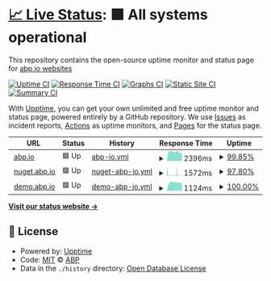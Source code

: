 # [📈 Live Status](https://abpframework.github.io/abpio-status): <!--live status--> **🟩 All systems operational**

This repository contains the open-source uptime monitor and status page for [abp.io websites](https://abp.io/)

[![Uptime CI](https://github.com/abpframework/abpio-status/workflows/Uptime%20CI/badge.svg)](https://github.com/abpframework/abpio-status/actions?query=workflow%3A%22Uptime+CI%22)
[![Response Time CI](https://github.com/abpframework/abpio-status/workflows/Response%20Time%20CI/badge.svg)](https://github.com/abpframework/abpio-status/actions?query=workflow%3A%22Response+Time+CI%22)
[![Graphs CI](https://github.com/abpframework/abpio-status/workflows/Graphs%20CI/badge.svg)](https://github.com/abpframework/abpio-status/actions?query=workflow%3A%22Graphs+CI%22)
[![Static Site CI](https://github.com/abpframework/abpio-status/workflows/Static%20Site%20CI/badge.svg)](https://github.com/abpframework/abpio-status/actions?query=workflow%3A%22Static+Site+CI%22)
[![Summary CI](https://github.com/abpframework/abpio-status/workflows/Summary%20CI/badge.svg)](https://github.com/abpframework/abpio-status/actions?query=workflow%3A%22Summary+CI%22)

With [Upptime](https://upptime.js.org), you can get your own unlimited and free uptime monitor and status page, powered entirely by a GitHub repository. We use [Issues](https://github.com/abpframework/abpio-status/issues) as incident reports, [Actions](https://github.com/abpframework/abpio-status/actions) as uptime monitors, and [Pages](https://abpframework.github.io/abpio-status) for the status page.

<!--start: status pages-->
<!-- This summary is generated by Upptime (https://github.com/upptime/upptime) -->
<!-- Do not edit this manually, your changes will be overwritten -->
<!-- prettier-ignore -->
| URL | Status | History | Response Time | Uptime |
| --- | ------ | ------- | ------------- | ------ |
| <img alt="" src="https://icons.duckduckgo.com/ip3/abp.io.ico" height="13"> [abp.io](https://abp.io/health-status) | 🟩 Up | [abp-io.yml](https://github.com/abpframework/abpio-status/commits/HEAD/history/abp-io.yml) | <details><summary><img alt="Response time graph" src="./graphs/abp-io/response-time-week.png" height="20"> 2396ms</summary><br><a href="https://status.abp.io/history/abp-io"><img alt="Response time 881" src="https://img.shields.io/endpoint?url=https%3A%2F%2Fraw.githubusercontent.com%2Fabpframework%2Fabpio-status%2FHEAD%2Fapi%2Fabp-io%2Fresponse-time.json"></a><br><a href="https://status.abp.io/history/abp-io"><img alt="24-hour response time 5579" src="https://img.shields.io/endpoint?url=https%3A%2F%2Fraw.githubusercontent.com%2Fabpframework%2Fabpio-status%2FHEAD%2Fapi%2Fabp-io%2Fresponse-time-day.json"></a><br><a href="https://status.abp.io/history/abp-io"><img alt="7-day response time 2396" src="https://img.shields.io/endpoint?url=https%3A%2F%2Fraw.githubusercontent.com%2Fabpframework%2Fabpio-status%2FHEAD%2Fapi%2Fabp-io%2Fresponse-time-week.json"></a><br><a href="https://status.abp.io/history/abp-io"><img alt="30-day response time 1896" src="https://img.shields.io/endpoint?url=https%3A%2F%2Fraw.githubusercontent.com%2Fabpframework%2Fabpio-status%2FHEAD%2Fapi%2Fabp-io%2Fresponse-time-month.json"></a><br><a href="https://status.abp.io/history/abp-io"><img alt="1-year response time 925" src="https://img.shields.io/endpoint?url=https%3A%2F%2Fraw.githubusercontent.com%2Fabpframework%2Fabpio-status%2FHEAD%2Fapi%2Fabp-io%2Fresponse-time-year.json"></a></details> | <details><summary><a href="https://status.abp.io/history/abp-io">99.85%</a></summary><a href="https://status.abp.io/history/abp-io"><img alt="All-time uptime 99.88%" src="https://img.shields.io/endpoint?url=https%3A%2F%2Fraw.githubusercontent.com%2Fabpframework%2Fabpio-status%2FHEAD%2Fapi%2Fabp-io%2Fuptime.json"></a><br><a href="https://status.abp.io/history/abp-io"><img alt="24-hour uptime 98.97%" src="https://img.shields.io/endpoint?url=https%3A%2F%2Fraw.githubusercontent.com%2Fabpframework%2Fabpio-status%2FHEAD%2Fapi%2Fabp-io%2Fuptime-day.json"></a><br><a href="https://status.abp.io/history/abp-io"><img alt="7-day uptime 99.85%" src="https://img.shields.io/endpoint?url=https%3A%2F%2Fraw.githubusercontent.com%2Fabpframework%2Fabpio-status%2FHEAD%2Fapi%2Fabp-io%2Fuptime-week.json"></a><br><a href="https://status.abp.io/history/abp-io"><img alt="30-day uptime 99.86%" src="https://img.shields.io/endpoint?url=https%3A%2F%2Fraw.githubusercontent.com%2Fabpframework%2Fabpio-status%2FHEAD%2Fapi%2Fabp-io%2Fuptime-month.json"></a><br><a href="https://status.abp.io/history/abp-io"><img alt="1-year uptime 99.78%" src="https://img.shields.io/endpoint?url=https%3A%2F%2Fraw.githubusercontent.com%2Fabpframework%2Fabpio-status%2FHEAD%2Fapi%2Fabp-io%2Fuptime-year.json"></a></details>
| <img alt="" src="https://icons.duckduckgo.com/ip3/nuget.abp.io.ico" height="13"> [nuget.abp.io](https://nuget.abp.io/health-status) | 🟩 Up | [nuget-abp-io.yml](https://github.com/abpframework/abpio-status/commits/HEAD/history/nuget-abp-io.yml) | <details><summary><img alt="Response time graph" src="./graphs/nuget-abp-io/response-time-week.png" height="20"> 1572ms</summary><br><a href="https://status.abp.io/history/nuget-abp-io"><img alt="Response time 1237" src="https://img.shields.io/endpoint?url=https%3A%2F%2Fraw.githubusercontent.com%2Fabpframework%2Fabpio-status%2FHEAD%2Fapi%2Fnuget-abp-io%2Fresponse-time.json"></a><br><a href="https://status.abp.io/history/nuget-abp-io"><img alt="24-hour response time 717" src="https://img.shields.io/endpoint?url=https%3A%2F%2Fraw.githubusercontent.com%2Fabpframework%2Fabpio-status%2FHEAD%2Fapi%2Fnuget-abp-io%2Fresponse-time-day.json"></a><br><a href="https://status.abp.io/history/nuget-abp-io"><img alt="7-day response time 1572" src="https://img.shields.io/endpoint?url=https%3A%2F%2Fraw.githubusercontent.com%2Fabpframework%2Fabpio-status%2FHEAD%2Fapi%2Fnuget-abp-io%2Fresponse-time-week.json"></a><br><a href="https://status.abp.io/history/nuget-abp-io"><img alt="30-day response time 2122" src="https://img.shields.io/endpoint?url=https%3A%2F%2Fraw.githubusercontent.com%2Fabpframework%2Fabpio-status%2FHEAD%2Fapi%2Fnuget-abp-io%2Fresponse-time-month.json"></a><br><a href="https://status.abp.io/history/nuget-abp-io"><img alt="1-year response time 1071" src="https://img.shields.io/endpoint?url=https%3A%2F%2Fraw.githubusercontent.com%2Fabpframework%2Fabpio-status%2FHEAD%2Fapi%2Fnuget-abp-io%2Fresponse-time-year.json"></a></details> | <details><summary><a href="https://status.abp.io/history/nuget-abp-io">97.80%</a></summary><a href="https://status.abp.io/history/nuget-abp-io"><img alt="All-time uptime 99.79%" src="https://img.shields.io/endpoint?url=https%3A%2F%2Fraw.githubusercontent.com%2Fabpframework%2Fabpio-status%2FHEAD%2Fapi%2Fnuget-abp-io%2Fuptime.json"></a><br><a href="https://status.abp.io/history/nuget-abp-io"><img alt="24-hour uptime 100.00%" src="https://img.shields.io/endpoint?url=https%3A%2F%2Fraw.githubusercontent.com%2Fabpframework%2Fabpio-status%2FHEAD%2Fapi%2Fnuget-abp-io%2Fuptime-day.json"></a><br><a href="https://status.abp.io/history/nuget-abp-io"><img alt="7-day uptime 97.80%" src="https://img.shields.io/endpoint?url=https%3A%2F%2Fraw.githubusercontent.com%2Fabpframework%2Fabpio-status%2FHEAD%2Fapi%2Fnuget-abp-io%2Fuptime-week.json"></a><br><a href="https://status.abp.io/history/nuget-abp-io"><img alt="30-day uptime 99.30%" src="https://img.shields.io/endpoint?url=https%3A%2F%2Fraw.githubusercontent.com%2Fabpframework%2Fabpio-status%2FHEAD%2Fapi%2Fnuget-abp-io%2Fuptime-month.json"></a><br><a href="https://status.abp.io/history/nuget-abp-io"><img alt="1-year uptime 99.66%" src="https://img.shields.io/endpoint?url=https%3A%2F%2Fraw.githubusercontent.com%2Fabpframework%2Fabpio-status%2FHEAD%2Fapi%2Fnuget-abp-io%2Fuptime-year.json"></a></details>
| <img alt="" src="https://icons.duckduckgo.com/ip3/demo.abp.io.ico" height="13"> [demo.abp.io](https://demo.abp.io/health-status) | 🟩 Up | [demo-abp-io.yml](https://github.com/abpframework/abpio-status/commits/HEAD/history/demo-abp-io.yml) | <details><summary><img alt="Response time graph" src="./graphs/demo-abp-io/response-time-week.png" height="20"> 1124ms</summary><br><a href="https://status.abp.io/history/demo-abp-io"><img alt="Response time 971" src="https://img.shields.io/endpoint?url=https%3A%2F%2Fraw.githubusercontent.com%2Fabpframework%2Fabpio-status%2FHEAD%2Fapi%2Fdemo-abp-io%2Fresponse-time.json"></a><br><a href="https://status.abp.io/history/demo-abp-io"><img alt="24-hour response time 1129" src="https://img.shields.io/endpoint?url=https%3A%2F%2Fraw.githubusercontent.com%2Fabpframework%2Fabpio-status%2FHEAD%2Fapi%2Fdemo-abp-io%2Fresponse-time-day.json"></a><br><a href="https://status.abp.io/history/demo-abp-io"><img alt="7-day response time 1124" src="https://img.shields.io/endpoint?url=https%3A%2F%2Fraw.githubusercontent.com%2Fabpframework%2Fabpio-status%2FHEAD%2Fapi%2Fdemo-abp-io%2Fresponse-time-week.json"></a><br><a href="https://status.abp.io/history/demo-abp-io"><img alt="30-day response time 1046" src="https://img.shields.io/endpoint?url=https%3A%2F%2Fraw.githubusercontent.com%2Fabpframework%2Fabpio-status%2FHEAD%2Fapi%2Fdemo-abp-io%2Fresponse-time-month.json"></a><br><a href="https://status.abp.io/history/demo-abp-io"><img alt="1-year response time 971" src="https://img.shields.io/endpoint?url=https%3A%2F%2Fraw.githubusercontent.com%2Fabpframework%2Fabpio-status%2FHEAD%2Fapi%2Fdemo-abp-io%2Fresponse-time-year.json"></a></details> | <details><summary><a href="https://status.abp.io/history/demo-abp-io">100.00%</a></summary><a href="https://status.abp.io/history/demo-abp-io"><img alt="All-time uptime 99.72%" src="https://img.shields.io/endpoint?url=https%3A%2F%2Fraw.githubusercontent.com%2Fabpframework%2Fabpio-status%2FHEAD%2Fapi%2Fdemo-abp-io%2Fuptime.json"></a><br><a href="https://status.abp.io/history/demo-abp-io"><img alt="24-hour uptime 100.00%" src="https://img.shields.io/endpoint?url=https%3A%2F%2Fraw.githubusercontent.com%2Fabpframework%2Fabpio-status%2FHEAD%2Fapi%2Fdemo-abp-io%2Fuptime-day.json"></a><br><a href="https://status.abp.io/history/demo-abp-io"><img alt="7-day uptime 100.00%" src="https://img.shields.io/endpoint?url=https%3A%2F%2Fraw.githubusercontent.com%2Fabpframework%2Fabpio-status%2FHEAD%2Fapi%2Fdemo-abp-io%2Fuptime-week.json"></a><br><a href="https://status.abp.io/history/demo-abp-io"><img alt="30-day uptime 99.96%" src="https://img.shields.io/endpoint?url=https%3A%2F%2Fraw.githubusercontent.com%2Fabpframework%2Fabpio-status%2FHEAD%2Fapi%2Fdemo-abp-io%2Fuptime-month.json"></a><br><a href="https://status.abp.io/history/demo-abp-io"><img alt="1-year uptime 99.72%" src="https://img.shields.io/endpoint?url=https%3A%2F%2Fraw.githubusercontent.com%2Fabpframework%2Fabpio-status%2FHEAD%2Fapi%2Fdemo-abp-io%2Fuptime-year.json"></a></details>

<!--end: status pages-->

[**Visit our status website →**](https://abpframework.github.io/abpio-status)

## 📄 License

- Powered by: [Upptime](https://github.com/upptime/upptime)
- Code: [MIT](./LICENSE) © [ABP](https://abp.io/)
- Data in the `./history` directory: [Open Database License](https://opendatacommons.org/licenses/odbl/1-0/)
